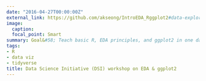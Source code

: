 ```yaml
---
date: "2016-04-27T00:00:00Z"
external_link: https://github.com/akseong/IntroEDA_Rggplot2#data-exploration-and-visualization-using-r-and-ggplot2
image:
  caption: 
  focal_point: Smart
summary: Goal&#58; Teach basic R, EDA principles, and ggplot2 in one day, in the middle of a pandemic!  _Sponsored by_ the UCI Data Science Initiativee.
tags:
- R
- data viz
- tidyverse
title: Data Science Initiative (DSI) workshop on EDA & ggplot2
---
```

